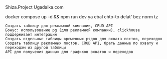 Shiza.Project Ugadaika.com 

docker compose up -d && npm run dev
ya ebal chto-to delat' bez norm tz 

```
Создать таблицу для рекламной компании, CRUD API
Бонус: использование pg (для рекламной компании), clickhouse поддерживает интеграцию
Создать отдельные таблицы временных рядов для охвата постов, переходов
Создать таблицу рекламных постов, CRUD API, брать данные по охвату и переходам из другой таблицы
API для получения данных для графиков охватов и переходов

```
